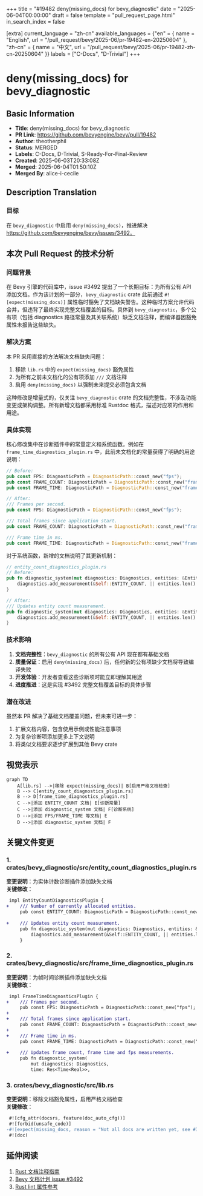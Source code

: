 +++
title = "#19482 deny(missing_docs) for bevy_diagnostic"
date = "2025-06-04T00:00:00"
draft = false
template = "pull_request_page.html"
in_search_index = false

[extra]
current_language = "zh-cn"
available_languages = {"en" = { name = "English", url = "/pull_request/bevy/2025-06/pr-19482-en-20250604" }, "zh-cn" = { name = "中文", url = "/pull_request/bevy/2025-06/pr-19482-zh-cn-20250604" }}
labels = ["C-Docs", "D-Trivial"]
+++

# deny(missing_docs) for bevy_diagnostic

## Basic Information
- **Title**: deny(missing_docs) for bevy_diagnostic
- **PR Link**: https://github.com/bevyengine/bevy/pull/19482
- **Author**: theotherphil
- **Status**: MERGED
- **Labels**: C-Docs, D-Trivial, S-Ready-For-Final-Review
- **Created**: 2025-06-03T20:33:08Z
- **Merged**: 2025-06-04T01:50:10Z
- **Merged By**: alice-i-cecile

## Description Translation
### 目标

在 `bevy_diagnostic` 中启用 `deny(missing_docs)`，推进解决 https://github.com/bevyengine/bevy/issues/3492。

## 本次 Pull Request 的技术分析

### 问题背景
在 Bevy 引擎的代码库中，issue #3492 提出了一个长期目标：为所有公有 API 添加文档。作为该计划的一部分，`bevy_diagnostic` crate 此前通过 `#![expect(missing_docs)]` 属性临时豁免了文档缺失警告。这种临时方案允许代码合并，但违背了最终实现完整文档覆盖的目标。具体到 `bevy_diagnostic`，多个公有项（包括 diagnostics 路径常量及其关联系统）缺乏文档注释，而编译器因豁免属性未报告这些缺失。

### 解决方案
本 PR 采用直接的方法解决文档缺失问题：
1. 移除 `lib.rs` 中的 `expect(missing_docs)` 豁免属性
2. 为所有之前未文档化的公有项添加 `///` 文档注释
3. 启用 `deny(missing_docs)` 以强制未来提交必须包含文档

这种修改是增量式的，仅关注 `bevy_diagnostic` crate 的文档完整性，不涉及功能变更或架构调整。所有新增文档都采用标准 Rustdoc 格式，描述对应项的作用和用途。

### 具体实现
核心修改集中在诊断插件中的常量定义和系统函数。例如在 `frame_time_diagnostics_plugin.rs` 中，此前未文档化的常量获得了明确的用途说明：

```rust
// Before:
pub const FPS: DiagnosticPath = DiagnosticPath::const_new("fps");
pub const FRAME_COUNT: DiagnosticPath = DiagnosticPath::const_new("frame_count");
pub const FRAME_TIME: DiagnosticPath = DiagnosticPath::const_new("frame_time");

// After:
/// Frames per second.
pub const FPS: DiagnosticPath = DiagnosticPath::const_new("fps");

/// Total frames since application start.
pub const FRAME_COUNT: DiagnosticPath = DiagnosticPath::const_new("frame_count");

/// Frame time in ms.
pub const FRAME_TIME: DiagnosticPath = DiagnosticPath::const_new("frame_time");
```

对于系统函数，新增的文档说明了其更新机制：

```rust
// entity_count_diagnostics_plugin.rs
// Before:
pub fn diagnostic_system(mut diagnostics: Diagnostics, entities: &Entities) {
    diagnostics.add_measurement(&Self::ENTITY_COUNT, || entities.len() as f64);
}

// After:
/// Updates entity count measurement.
pub fn diagnostic_system(mut diagnostics: Diagnostics, entities: &Entities) {
    diagnostics.add_measurement(&Self::ENTITY_COUNT, || entities.len() as f64);
}
```

### 技术影响
1. **文档完整性**：`bevy_diagnostic` 的所有公有 API 现在都有基础文档
2. **质量保证**：启用 `deny(missing_docs)` 后，任何新的公有项缺少文档将导致编译失败
3. **开发体验**：开发者查看这些诊断项时能立即理解其用途
4. **进度推进**：这是实现 #3492 完整文档覆盖目标的具体步骤

### 潜在改进
虽然本 PR 解决了基础文档覆盖问题，但未来可进一步：
1. 扩展文档内容，包含使用示例或性能注意事项
2. 为复杂诊断项添加更多上下文说明
3. 将类似文档要求逐步扩展到其他 Bevy crate

## 视觉表示

```mermaid
graph TD
    A[lib.rs] -->|移除 expect(missing_docs)| B[启用严格文档检查]
    B --> C[entity_count_diagnostics_plugin.rs]
    B --> D[frame_time_diagnostics_plugin.rs]
    C -->|添加 ENTITY_COUNT 文档| E[诊断常量]
    C -->|添加 diagnostic_system 文档| F[诊断系统]
    D -->|添加 FPS/FRAME_TIME 等文档| E
    D -->|添加 diagnostic_system 文档| F
```

## 关键文件变更

### 1. crates/bevy_diagnostic/src/entity_count_diagnostics_plugin.rs
**变更说明**：为实体计数诊断插件添加缺失文档  
**关键修改**：
```diff
 impl EntityCountDiagnosticsPlugin {
+    /// Number of currently allocated entities.
     pub const ENTITY_COUNT: DiagnosticPath = DiagnosticPath::const_new("entity_count");
 
+    /// Updates entity count measurement.
     pub fn diagnostic_system(mut diagnostics: Diagnostics, entities: &Entities) {
         diagnostics.add_measurement(&Self::ENTITY_COUNT, || entities.len() as f64);
     }
```

### 2. crates/bevy_diagnostic/src/frame_time_diagnostics_plugin.rs
**变更说明**：为帧时间诊断插件添加缺失文档  
**关键修改**：
```diff
 impl FrameTimeDiagnosticsPlugin {
+    /// Frames per second.
     pub const FPS: DiagnosticPath = DiagnosticPath::const_new("fps");
+
+    /// Total frames since application start.
     pub const FRAME_COUNT: DiagnosticPath = DiagnosticPath::const_new("frame_count");
+
+    /// Frame time in ms.
     pub const FRAME_TIME: DiagnosticPath = DiagnosticPath::const_new("frame_time");
 
+    /// Updates frame count, frame time and fps measurements.
     pub fn diagnostic_system(
         mut diagnostics: Diagnostics,
         time: Res<Time<Real>>,
```

### 3. crates/bevy_diagnostic/src/lib.rs
**变更说明**：移除文档豁免属性，启用严格文档检查  
**关键修改**：
```diff
 #![cfg_attr(docsrs, feature(doc_auto_cfg))]
 #![forbid(unsafe_code)]
-#![expect(missing_docs, reason = "Not all docs are written yet, see #3492.")]
 #![doc(
```

## 延伸阅读
1. [Rust 文档注释指南](https://doc.rust-lang.org/rustdoc/how-to-write-documentation.html)
2. [Bevy 文档计划 issue #3492](https://github.com/bevyengine/bevy/issues/3492)
3. [Rust lint 属性参考](https://doc.rust-lang.org/rustc/lints/index.html)